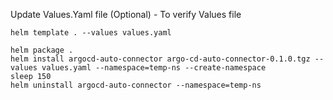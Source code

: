 


Update Values.Yaml file 
(Optional) - To verify Values file

```helm template . --values values.yaml```


```
helm package .
helm install argocd-auto-connector argo-cd-auto-connector-0.1.0.tgz --values values.yaml --namespace=temp-ns --create-namespace
sleep 150
helm uninstall argocd-auto-connector --namespace=temp-ns
```

